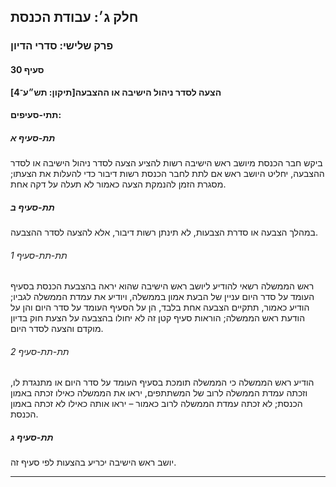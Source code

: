 ## חלק ג׳: עבודת הכנסת

### פרק שלישי: סדרי הדיון

#### סעיף 30

**הצעה לסדר ניהול הישיבה או ההצבעה[תיקון: תש״ע־4]**



#### תתי-סעיפים:

##### תת-סעיף א

ביקש חבר 
הכנסת מיושב ראש הישיבה רשות להציע הצעה לסדר ניהול הישיבה או לסדר ההצבעה,
 יחליט היושב ראש אם לתת לחבר הכנסת רשות דיבור כדי להעלות את הצעתו; מסגרת
 הזמן להנמקת הצעה כאמור לא תעלה על דקה אחת.

##### תת-סעיף ב

במהלך הצבעה או סדרת הצבעות, לא תינתן רשות דיבור, אלא להצעה לסדר ההצבעה.

###### תת-תת-סעיף 1

ראש הממשלה רשאי להודיע ליושב ראש הישיבה שהוא יראה בהצבעת הכנסת בסעיף 
העומד על סדר היום עניין של הבעת אמון בממשלה, ויודיע את עמדת הממשלה 
לגביו; הודיע כאמור, תתקיים הצבעה אחת בלבד, הן על הסעיף העומד על סדר היום
 והן על הודעת ראש הממשלה; הוראות סעיף קטן זה לא יחולו בהצבעה על הצעת חוק
 בדיון מוקדם והצעה לסדר היום.

###### תת-תת-סעיף 2

הודיע ראש 
הממשלה כי הממשלה תומכת בסעיף העומד על סדר היום או מתנגדת לו, וזכתה עמדת 
הממשלה לרוב של המשתתפים, יראו את הממשלה כאילו זכתה באמון הכנסת; לא זכתה 
עמדת הממשלה לרוב כאמור – יראו אותה כאילו לא זכתה באמון הכנסת.

##### תת-סעיף ג

יושב ראש הישיבה יכריע בהצעות לפי סעיף זה.

----

